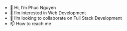 - 👋 Hi, I’m Phuc Nguyen
- 👀 I’m interested in Web Development
- 💞️ I’m looking to collaborate on Full Stack Development
- 📫 How to reach me 

<!---
pnguyen46/pnguyen46 is a ✨ special ✨ repository because its `README.md` (this file) appears on your GitHub profile.
You can click the Preview link to take a look at your changes.
--->

